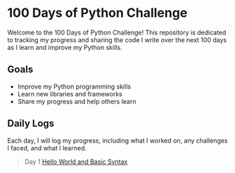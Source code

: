 # 100 Days of Python Challenge

Welcome to the 100 Days of Python Challenge! This repository is dedicated to tracking my progress and sharing the code I write over the next 100 days as I learn and improve my Python skills.

## Goals

- Improve my Python programming skills
- Learn new libraries and frameworks
- Share my progress and help others learn

## Daily Logs

Each day, I will log my progress, including what I worked on, any challenges I faced, and what I learned. 

> Day 1
[Hello World and Basic Syntax](https://github.com/JohnDev19/100-days-of-Python/tree/main/Day%201)
